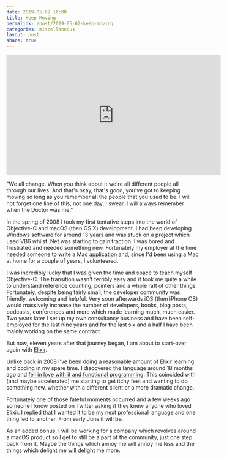 ```yaml
---
date: 2019-05-02 16:00
title: Keep Moving
permalink: /post/2019-05-02-keep-moving
categories: miscellaneous
layout: post
share: true
---
```


<iframe width="560" height="315" src="https://www.youtube.com/embed/GtN3Qb3yvvM?start=97" frameborder="0" allow="accelerometer; autoplay; encrypted-media; gyroscope; picture-in-picture" allowfullscreen></iframe>

"We all change. When you think about it we're all different people all through our lives. And that's okay, that's good, you've got to keeping moving so long as you remember all the people that you used to be. I will not forget one line of this, not one day, I swear. I will always remember when the Doctor was me."

In the spring of 2008 I took my first tentative steps into the world of Objective-C and macOS (then OS X) development. I had been developing Windows software for around 13 years and was stuck on a project which used VB6 whilst .Net was starting to gain traction. I was bored and frustrated and needed something new. Fortunately my employer at the time needed someone to write a Mac application and, since I'd been using a Mac at home for a couple of years, I volunteered.

I was incredibly lucky that I was given the time and space to teach myself Objective-C. The transition wasn't terribly easy and it took me quite a while to understand reference counting, pointers and a whole raft of other things. Fortunately, despite being fairly small, the developer community was friendly, welcoming and helpful. Very soon afterwards iOS (then iPhone OS) would massively increase the number of developers, books, blog posts, podcasts, conferences and more which made learning much, much easier. Two years later I set up my own consultancy business and have been self-employed for the last nine years and for the last six and a half I have been mainly working on the same contract.

But now, eleven years after that journey began, I am about to start-over again with [Elixir](https://elixir-lang.org).

Unlike back in 2008 I've been doing a reasonable amount of Elixir learning and coding in my spare time. I discovered the language around 18 months ago and [fell in love with it and functional programming](https://www.swwritings.com/post/2018-08-17-five-great-things-about-elixir). This coincided with (and maybe accelerated) me starting to get itchy feet and wanting to do something new, whether with a different client or a more dramatic change.

Fortunately one of those fateful moments occurred and a few weeks ago someone I know posted on Twitter asking if they knew anyone who loved Elixir. I replied that I wanted it to be my next professional language and one thing led to another. From early June it will be.

As an added bonus, I will be working for a company which revolves around a macOS product so I get to still be a part of the community, just one step back from it. Maybe the things which annoy me will annoy me less and the things which delight me will delight me more.